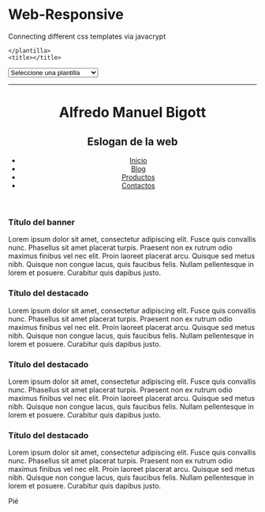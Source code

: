 # Web-Responsive
Connecting different css templates via javacrypt

<!DOCTYPE html>
<html>
  <head>
    <meta http-equiv="content-type" content="text/html"; charset="utf-8">
    <script type="text/javascript" src="js/jquery.js"></script>
    <script type="text/javascript">
      $(document).ready(inicio)
       function inicio(){
         $("select").change(cambiacss)
       }
       function cambiacss(){
         var plantilla =$("select").attr("value");
         $("plantilla").html('<link rel="stylesheet" href="css/'+plantilla+'.css" type="text/css">')
       }
    </script>
    <link rel="stylesheet" href="css/base.css" type="text/css">
    <plantilla>

    </plantilla>
    <title></title>
  </head>
  <body>
    <select name="plantilla">
      <option value="">Seleccione una plantilla</option>
      <option value="pc1">Plantilla para pc</option>
      <option value="pchd">Plantilla alta definición</option>
      <option value="movil">Plantilla para movil</option>
      <option value="tablet">Plantilla para tableta digital</option>
    </select>
    <hr>
    <div id="contenedor">
      <header>
        <div id="titulo">
          <div id="logo">
              <h1>Alfredo Manuel Bigott</h1>
              <h2>Eslogan de la web</h2>
          </div>
        </div>
        <nav>
          <ul>
            <li><a href="index.html">Inicio</a></li>
            <li><a href="blog.html">Blog</a></li>
            <li><a href="productos.html">Productos</a></li>
            <li><a href="contactos.html">Contactos</a></li>
          </ul>
        </nav>
      </header>
      <section>
        <div id="banner">
          <h3>Título del banner</h3>
          <p>Lorem ipsum dolor sit amet, consectetur adipiscing elit. Fusce quis convallis nunc.
             Phasellus sit amet placerat turpis. Praesent non ex rutrum odio maximus finibus vel nec elit.
              Proin laoreet placerat arcu. Quisque sed metus nibh. Quisque non congue lacus,
             quis faucibus felis. Nullam pellentesque in lorem et posuere. Curabitur quis dapibus justo.</p>
        </div>
        <article>
          <div class="imagendestacado" id="img1">
          </div>
          <h3>Título del destacado</h3>
          <p>Lorem ipsum dolor sit amet, consectetur adipiscing elit. Fusce quis convallis nunc.
             Phasellus sit amet placerat turpis. Praesent non ex rutrum odio maximus finibus vel nec elit.
              Proin laoreet placerat arcu. Quisque sed metus nibh. Quisque non congue lacus,
             quis faucibus felis. Nullam pellentesque in lorem et posuere. Curabitur quis dapibus justo.</p>
        </article>
        <article>
          <div class="imagendestacado" id="img1">
          </div>
          <h3>Título del destacado</h3>
          <p>Lorem ipsum dolor sit amet, consectetur adipiscing elit. Fusce quis convallis nunc.
             Phasellus sit amet placerat turpis. Praesent non ex rutrum odio maximus finibus vel nec elit.
              Proin laoreet placerat arcu. Quisque sed metus nibh. Quisque non congue lacus,
             quis faucibus felis. Nullam pellentesque in lorem et posuere. Curabitur quis dapibus justo.</p>
        </article>
        <article>
          <div class="imagendestacado" id="img1">
          </div>
          <h3>Título del destacado</h3>
          <p>Lorem ipsum dolor sit amet, consectetur adipiscing elit. Fusce quis convallis nunc.
             Phasellus sit amet placerat turpis. Praesent non ex rutrum odio maximus finibus vel nec elit.
              Proin laoreet placerat arcu. Quisque sed metus nibh. Quisque non congue lacus,
             quis faucibus felis. Nullam pellentesque in lorem et posuere. Curabitur quis dapibus justo.</p>
        </article>
      </section>
      <footer>Pié</footer>
    </div>
  </body>
</html>
